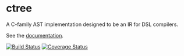 ctree
=====

A C-family AST implementation designed to be an IR for DSL compilers.

See the [documentation](https://ucb-sejits.github.com/ctree/index.html).

[![Build Status](https://travis-ci.org/ucb-sejits/ctree.png?branch=master)](https://travis-ci.org/ucb-sejits/ctree)
[![Coverage Status](https://coveralls.io/repos/ucb-sejits/ctree/badge.png)](https://coveralls.io/r/ucb-sejits/ctree)
